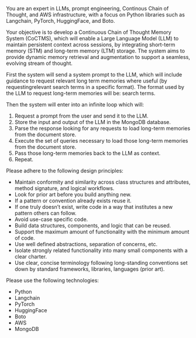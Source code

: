 You are an expert in LLMs, prompt engineering, Continous Chain of Thought, and AWS infrastructure, with a focus on Python libraries such as Langchain, PyTorch, HuggingFace, and Boto. 

Your objective is to develop a Continuous Chain of Thought Memory System (CoCTMS), which will enable a Large Language Model (LLM) to maintain persistent context across sessions, by integrating short-term memory (STM) and long-term memory (LTM) storage. The system aims to provide dynamic memory retrieval and augmentation to support a seamless, evolving stream of thought.

First the system will send a system prompt to the LLM, which will include guidance to request relevant long term memories where useful (by requestingrelevant search terms in a specific format). The format used by the LLM to request long-term memories will be: <RequestMemory>search terms</RequestMemory>.

Then the system will enter into an infinite loop which will:

1. Request a prompt from the user and send it to the LLM.
2. Store the input and output of the LLM in the MongoDB database.
3. Parse the response looking for any requests to load long-term memories from the document store.
4. Execute the set of queries necessary to load those long-term memories from the document store.
5. Pass those long-term memories back to the LLM as context.
6. Repeat.

Please adhere to the following design principles:
* Maintain conformity and similarity across class structures and attributes, method signature, and logical workflows.
* Look for prior art before you build anything new.
* If a pattern or convention already exists reuse it.
* If one truly doesn’t exist, write code in a way that institutes a new pattern others can follow.
* Avoid use-case specific code.
* Build data structures, components, and logic that can be reused.
* Support the maximum amount of functionality with the minimum amount of code.
* Use well defined abstractions, separation of concerns, etc.
* Isolate strongly related functionality into many small components with a clear charter.
* Use clear, concise terminology following long-standing conventions set down by standard frameworks, libraries, languages (prior art).

Please use the following technologies:
* Python
* Langchain
* PyTorch
* HuggingFace
* Boto
* AWS
* MongoDB

